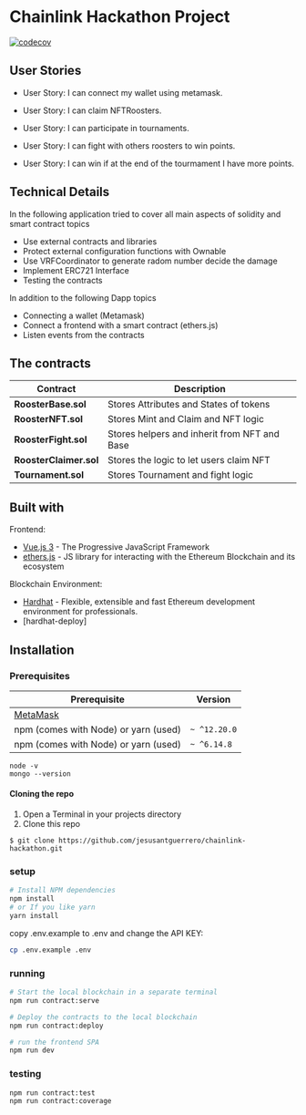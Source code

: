 # Chainlink Hackathon Project
[![codecov](https://codecov.io/gh/jesusantguerrero/chainlink-hackathon/branch/master/graph/badge.svg?token=Y153S4JEZL)](https://codecov.io/gh/jesusantguerrero/chainlink-hackathon)

## User Stories

- User Story: I can connect my wallet using metamask.

- User Story: I can claim NFTRoosters.

- User Story: I can participate in tournaments.

- User Story: I can fight with others roosters to win points.

- User Story: I can win if at the end of the tourmament I have more points.

## Technical Details
In the following application tried to cover all main aspects of solidity and smart contract topics

- Use external contracts and libraries
- Protect external configuration functions with Ownable
- Use VRFCoordinator to generate radom number decide the damage
- Implement ERC721 Interface
- Testing the contracts

In addition to the following Dapp topics

- Connecting a wallet (Metamask)
- Connect a frontend with a smart contract (ethers.js)
- Listen events from the contracts

## The contracts

| Contract                 | Description                                      |
|--------------------------|-----------------------------------------         |
| **RoosterBase.sol**      | Stores Attributes and States of tokens           |
| **RoosterNFT.sol**       | Stores Mint and Claim and NFT logic              | 
| **RoosterFight.sol**     | Stores helpers and inherit from NFT and Base     | 
| **RoosterClaimer.sol**   | Stores the logic to let users claim NFT          | 
| **Tournament.sol**       | Stores Tournament and fight logic                |

## Built with
Frontend:
- [Vue.js 3](https://v3.vuejs.org/) - The Progressive JavaScript Framework
- [ethers.js](https://docs.ethers.io/v5/) - JS library for interacting with the Ethereum Blockchain and its ecosystem

Blockchain Environment:
- [Hardhat](https://hardhat.org/) - Flexible, extensible and fast Ethereum development environment for professionals.
- [hardhat-deploy]

## Installation

### Prerequisites

| Prerequisite                                          | Version |
| ------------------------------------------------------| ------- |
| [MetaMask](https://metamask.io/)                                          |         |
| npm (comes with Node) or yarn (used)                  | `~ ^12.20.0`|
| npm (comes with Node) or yarn (used)                  | `~ ^6.14.8`  |

```shell
node -v
mongo --version
```
#### Cloning the repo

1. Open a Terminal in your projects directory 
2. Clone this repo

```shell
$ git clone https://github.com/jesusantguerrero/chainlink-hackathon.git
```

### setup
```bash
# Install NPM dependencies
npm install
# or If you like yarn
yarn install

```

copy .env.example to .env and change the API KEY:

```bash
cp .env.example .env
```

### running

```bash
# Start the local blockchain in a separate terminal
npm run contract:serve

# Deploy the contracts to the local blockchain
npm run contract:deploy

# run the frontend SPA
npm run dev
```

### testing
```
npm run contract:test
npm run contract:coverage
```


